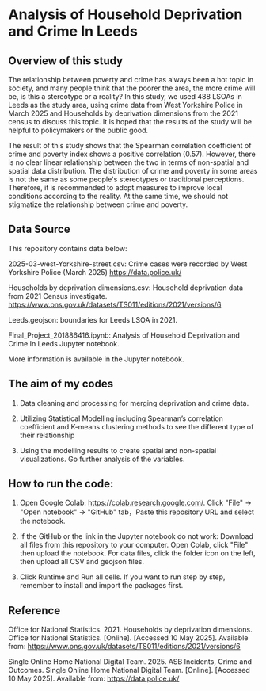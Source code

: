 # Analysis of Household Deprivation and Crime In Leeds
## Overview of this study
The relationship between poverty and crime has always been a hot topic in society, and many people think that the poorer the area, the more crime will be, is this a stereotype or a reality?
In this study, we used 488 LSOAs in Leeds as the study area, using crime data from West Yorkshire Police in March 2025 and Households by deprivation dimensions from the 2021 census to discuss this topic. It is hoped that the results of the study will be helpful to policymakers or the public good.

The result of this study shows that the Spearman correlation coefficient of crime and poverty index shows a positive correlation (0.57). However, there is no clear linear relationship between the two in terms of non-spatial and spatial data distribution. The distribution of crime and poverty in some areas is not the same as some people's stereotypes or traditional perceptions. Therefore, it is recommended to adopt measures to improve local conditions according to the reality. At the same time, we should not stigmatize the relationship between crime and poverty.
## Data Source
This repository contains data below:

2025-03-west-Yorkshire-street.csv: Crime cases were recorded by West Yorkshire Police (March 2025)   https://data.police.uk/

Households by deprivation dimensions.csv: Household deprivation data from 2021 Census investigate.   https://www.ons.gov.uk/datasets/TS011/editions/2021/versions/6

Leeds.geojson: boundaries for Leeds LSOA in 2021.

Final_Project_201886416.ipynb: Analysis of Household Deprivation and Crime In Leeds Jupyter notebook.

More information is available in the Jupyter notebook.

## The aim of my codes

1.	Data cleaning and processing for merging deprivation and crime data.
   
2.	Utilizing Statistical Modelling including Spearman’s correlation coefficient and K-means clustering methods to see the different type of their relationship
   
3.	Using the modelling results to create spatial and non-spatial visualizations. Go further analysis of the variables.
## How to run the code:
1.	Open Google Colab: https://colab.research.google.com/. Click "File" → "Open notebook" → "GitHub" tab，Paste this repository URL and select the notebook.
 
2. If the GitHub or the link in the Jupyter notebook do not work:
 Download all files from this repository to your computer. Open Colab, click "File" then upload the notebook. For data files, click the folder icon on the left, then upload all CSV and geojson files.
 
3. Click Runtime and Run all cells. If you want to run step by step, remember to install and import the packages first.
   
## Reference

Office for National Statistics. 2021. Households by deprivation dimensions. Office for National Statistics. [Online]. [Accessed 10 May 2025]. Available from: https://www.ons.gov.uk/datasets/TS011/editions/2021/versions/6

Single Online Home National Digital Team. 2025. ASB Incidents, Crime and Outcomes. Single Online Home National Digital Team. [Online]. [Accessed 10 May 2025]. Available from: https://data.police.uk/
